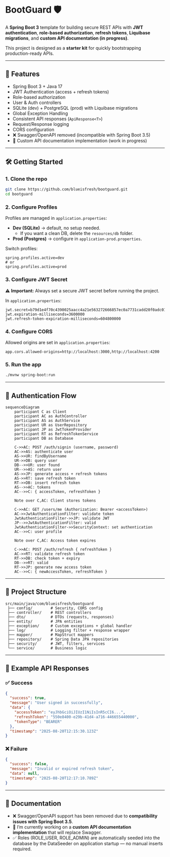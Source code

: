 # BootGuard 🛡️

A **Spring Boot 3** template for building secure REST APIs with **JWT authentication**, **role-based authorization**, **refresh tokens**, **Liquibase migrations**, and **custom API documentation (in progress)**.

This project is designed as a **starter kit** for quickly bootstrapping production-ready APIs.

---

## 🚀 Features
- Spring Boot 3 + Java 17
- JWT Authentication (access + refresh tokens)
- Role-based authorization
- User & Auth controllers
- SQLite (dev) + PostgreSQL (prod) with Liquibase migrations
- Global Exception Handling
- Consistent API responses (`ApiResponse<T>`)
- Request/Response logging
- CORS configuration
- ❌ Swagger/OpenAPI removed (incompatible with Spring Boot 3.5)
- 📝 Custom API documentation implementation (work in progress)

---

## 🛠️ Getting Started

### 1. Clone the repo
```bash
git clone https://github.com/blueisfresh/bootguard.git
cd bootguard
```

### 2. Configure Profiles
Profiles are managed in `application.properties`:

- **Dev (SQLite)** → default, no setup needed.
  - If you want a clean DB, delete the `resources/db` folder.
- **Prod (Postgres)** → configure in `application-prod.properties`.

Switch profiles:
```properties
spring.profiles.active=dev
# or
spring.profiles.active=prod
```

### 3. Configure JWT Secret
⚠️ **Important:** Always set a secure JWT secret before running the project.

In `application.properties`:
```properties
jwt.secret=b79d1e4f70c4390025aacc4a21e563272666857ec0a7731cadd20f0adc01e8eb
jwt.expiration-milliseconds=3600000
jwt.refresh-token-expiration-milliseconds=604800000
```

### 4. Configure CORS
Allowed origins are set in `application.properties`:
```properties
app.cors.allowed-origins=http://localhost:3000,http://localhost:4200
```

### 5. Run the app
```bash
./mvnw spring-boot:run
```

---

## 🔑 Authentication Flow

```mermaid
sequenceDiagram
    participant C as Client
    participant AC as AuthController
    participant AS as AuthService
    participant UR as UserRepository
    participant JP as JwtTokenProvider
    participant RT as RefreshTokenService
    participant DB as Database

    C->>AC: POST /auth/signin (username, password)
    AC->>AS: authenticate user
    AS->>UR: findByUsername
    UR->>DB: query user
    DB-->>UR: user found
    UR-->>AS: return user
    AS->>JP: generate access + refresh tokens
    AS->>RT: save refresh token
    RT->>DB: insert refresh token
    AS-->>AC: tokens
    AC-->>C: { accessToken, refreshToken }

    Note over C,AC: Client stores tokens

    C->>AC: GET /users/me (Authorization: Bearer <accessToken>)
    AC->>JwtAuthenticationFilter: validate token
    JwtAuthenticationFilter->>JP: validate JWT
    JP-->>JwtAuthenticationFilter: valid
    JwtAuthenticationFilter->>SecurityContext: set authentication
    AC-->>C: user profile

    Note over C,AC: Access token expires

    C->>AC: POST /auth/refresh { refreshToken }
    AC->>RT: validate refresh token
    RT->>DB: check token + expiry
    DB-->>RT: valid
    RT->>JP: generate new access token
    AC-->>C: { newAccessToken, refreshToken }
```

---

[//]: # (TODO: Update Project Structure)

## 📂 Project Structure
```
src/main/java/com/blueisfresh/bootguard
 ├── config/        # Security, CORS config
 ├── controller/    # REST controllers
 ├── dto/           # DTOs (requests, responses)
 ├── entity/        # JPA entities
 ├── exception/     # Custom exceptions + global handler
 ├── log/           # Logging filter + response wrapper
 ├── mapper/        # MapStruct mappers
 ├── repository/    # Spring Data JPA repositories
 ├── security/      # JWT, filters, services
 └── service/       # Business logic
```

---

## 🧪 Example API Responses

### ✅ Success
```json
{
  "success": true,
  "message": "User signed in successfully",
  "data": {
    "accessToken": "eyJhbGciOiJIUzI1NiIsInR5cCI6...",
    "refreshToken": "550e8400-e29b-41d4-a716-446655440000",
    "tokenType": "BEARER"
  },
  "timestamp": "2025-08-20T12:15:30.123Z"
}
```

### ❌ Failure
```json
{
  "success": false,
  "message": "Invalid or expired refresh token",
  "data": null,
  "timestamp": "2025-08-20T12:17:10.789Z"
}
```

---

## 📖 Documentation
- ❌ Swagger/OpenAPI support has been removed due to **compatibility issues with Spring Boot 3.5**.
- 📝 I’m currently working on a **custom API documentation implementation** that will replace Swagger.
- ✅ Roles (ROLE_USER, ROLE_ADMIN) are automatically seeded into the database by the DataSeeder on application startup — no manual inserts required.